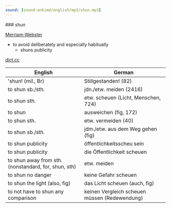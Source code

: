 ```yaml
---
sound: [sound:ankimd/english/mp3/shun.mp3]
---
```


\### shun

[Merriam-Webster](https://www.merriam-webster.com/dictionary/shun)

- to avoid deliberately and especially habitually
    - shuns publicity

[dict.cc](https://www.dict.cc/shun)

| English        | German       |
| -------------- | ------------ |
| 'shun! (mil., Br) | Stillgestanden! (82) |
| to shun sb./sth. | jdn./etw. meiden (2416) |
| to shun sth. | etw. scheuen (Licht, Menschen, 724) |
| to shun | ausweichen (fig, 172) |
| to shun sth. | etw. vermeiden (40) |
| to shun sb./sth. | jdm./etw. aus dem Weg gehen (fig) |
| to shun publicity | öffentlichkeitsscheu sein |
| to shun publicity | die Öffentlichkeit scheuen |
| to shun away from sth. (nonstandard, for, shun, sth) | etw. meiden |
| to shun no danger | keine Gefahr scheuen |
| to shun the light (also, fig) | das Licht scheuen (auch, fig) |
| to not have to shun any comparison | keinen Vergleich scheuen müssen (Redewendung) |
